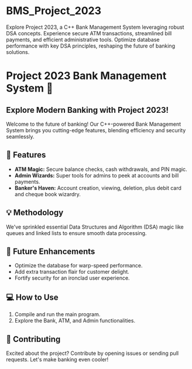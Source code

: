 # BMS_Project_2023
Explore Project 2023, a C++ Bank Management System leveraging robust DSA concepts. Experience secure ATM transactions, streamlined bill payments, and efficient administrative tools. Optimize database performance with key DSA principles, reshaping the future of banking solutions.

# Project 2023 Bank Management System 🏦

## Explore Modern Banking with Project 2023!
Welcome to the future of banking! Our C++-powered Bank Management System brings you cutting-edge features, blending efficiency and security seamlessly.

## 🚀 Features
- **ATM Magic:** Secure balance checks, cash withdrawals, and PIN magic.
- **Admin Wizards:** Super tools for admins to peek at accounts and bill payments.
- **Banker's Haven:** Account creation, viewing, deletion, plus debit card and cheque book wizardry.

## 💡 Methodology
We've sprinkled essential Data Structures and Algorithm (DSA) magic like queues and linked lists to ensure smooth data processing.

## 🔮 Future Enhancements
- Optimize the database for warp-speed performance.
- Add extra transaction flair for customer delight.
- Fortify security for an ironclad user experience.

## 💻 How to Use
1. Compile and run the main program.
2. Explore the Bank, ATM, and Admin functionalities.

## 🤝 Contributing
Excited about the project? Contribute by opening issues or sending pull requests. Let's make banking even cooler!
